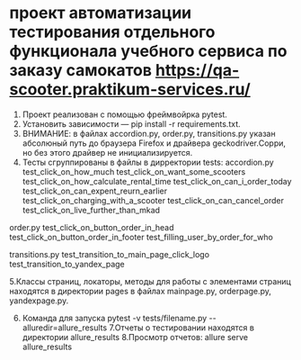 # проект автоматизации тестирования отдельного функционала учебного сервиса по заказу самокатов https://qa-scooter.praktikum-services.ru/
1. Проект реализован с помощью фреймвойрка pytest.
2. Установить зависимости — pip install -r requirements.txt.
3. ВНИМАНИЕ: в файлах accordion.py, order.py, transitions.py указан абсолюный путь до браузера Firefox и драйвера geckodriver.Сорри, но 
без этого драйвер не инициализируется.
4. Тесты сгруппированы в файлы в дирректории tests:
accordion.py
test_click_on_how_much
test_click_on_want_some_scooters
test_click_on_how_calculate_rental_time
test_click_on_can_i_order_today
test_click_on_can_expent_reurn_earlier
test_click_on_charging_with_a_scooter
test_click_on_can_cancel_order
test_click_on_live_further_than_mkad

order.py
test_click_on_button_order_in_head
test_click_on_button_order_in_footer
test_filling_user_by_order_for_who

transitions.py
test_transition_to_main_page_click_logo
test_transition_to_yandex_page

5.Классы страниц, локаторы, методы для работы с элементами страниц находятся в директории  pages
в файлах mainpage.py, orderpage.py, yandexpage.py.

6. Команда для запуска pytest -v tests/filename.py --alluredir=allure_results
7.Отчеты о тестировании находятся в директории allure_results
8.Просмотр отчетов: allure serve allure_results 

